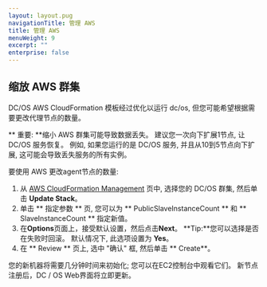 ```yaml
---
layout: layout.pug
navigationTitle: 管理 AWS
title: 管理 AWS
menuWeight: 9
excerpt: ""
enterprise: false
---
```

<!-- This source repo for this topic is https://github.com/dcos/dcos-docs -->

## 缩放 AWS 群集

DC/OS AWS CloudFormation 模板经过优化以运行 dc/os, 但您可能希望根据需要更改代理节点的数量。

** 重要: **缩小 AWS 群集可能导致数据丢失。 建议您一次向下扩展1节点, 让 DC/OS 服务恢复。 例如, 如果您运行的是 DC/OS 服务, 并且从10到5节点向下扩展, 这可能会导致丢失服务的所有实例。

要使用 AWS 更改agent节点的数量:

1. 从 [AWS CloudFormation Management](https://console.aws.amazon.com/cloudformation/home) 页中, 选择您的 DC/OS 群集, 然后单击 **Update Stack**。
2. 单击 ** 指定参数 ** 页, 您可以为 ** PublicSlaveInstanceCount ** 和 ** SlaveInstanceCount ** 指定新值。
3. 在**Options**页面上，接受默认设置，然后点击**Next**。 **Tip:**您可以选择是否在失败时回滚。 默认情况下, 此选项设置为 **Yes**。
4. 在 ** Review ** 页上, 选中 "确认" 框, 然后单击 ** Create**。

您的新机器将需要几分钟时间来初始化; 您可以在EC2控制台中观看它们。 新节点注册后，DC / OS Web界面将立即更新。

<!-- ## Upgrading

See the upgrade [documentation](/1.10/installing/oss/cloud/aws/upgrading/). -->